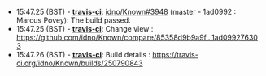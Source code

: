 * <a id="15:47.25">15:47.25 (BST)</a> - __[travis-ci](https://github.com/travis-ci)__: <a href="https://github.com/idno/Known/issues/3948">idno/Known#3948</a> (master - 1ad0992 : Marcus Povey): The build passed.
* <a id="15:47.25">15:47.25 (BST)</a> - __[travis-ci](https://github.com/travis-ci)__: Change view : https://github.com/idno/Known/compare/85358d9b9a9f...1ad099276303
* <a id="15:47.26">15:47.26 (BST)</a> - __[travis-ci](https://github.com/travis-ci)__: Build details : https://travis-ci.org/idno/Known/builds/250790843
